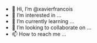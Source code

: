 - 👋 Hi, I’m @xavierfrancois
- 👀 I’m interested in ...
- 🌱 I’m currently learning ...
- 💞️ I’m looking to collaborate on ...
- 📫 How to reach me ...

<!---
xavierfrancois/xavierfrancois is a ✨ special ✨ repository because its `README.md` (this file) appears on your GitHub profile.
You can click the Preview link to take a look at your changes.
--->
